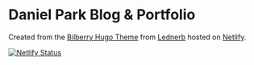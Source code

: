 # Daniel Park Blog & Portfolio

Created from the [Bilberry Hugo Theme](https://github.com/Lednerb/bilberry-hugo-theme) from [Lednerb](https://github.com/Lednerb) hosted on [Netlify](https://www.netlify.com/?utm_source=google&utm_medium=paid_search&utm_campaign=12755510784&adgroup=118788138897&utm_term=netlify&utm_content=kwd-371509120223&creative=514583565825&device=c&matchtype=e&location=9004553&gclid=EAIaIQobChMIwaGMkOHP_AIVIodbCh3fKwVREAAYASAAEgJ-JvD_BwE).

[![Netlify Status](https://api.netlify.com/api/v1/badges/1c26b08b-8e8f-493f-b960-0d0f10553a6c/deploy-status)](https://app.netlify.com/sites/kiroule/deploys)  